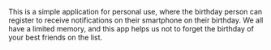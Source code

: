 This is a simple application for personal use, where the birthday person can register to receive notifications on their smartphone on their birthday.
We all have a limited memory, and this app helps us not to forget the birthday of your best friends on the list.
